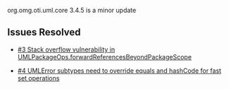org.omg.oti.uml.core 3.4.5 is a minor update

## Issues Resolved

- [#3 Stack overflow vulnerability in UMLPackageOps.forwardReferencesBeyondPackageScope](https://github.com/TIWG/org.omg.oti.uml.core/issues/3)

- [#4 UMLError subtypes need to override equals and hashCode for fast set operations](https://github.com/TIWG/org.omg.oti.uml.core/issues/4)